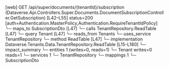 [web] GET /api/super/documents/{tenantId}/subscription  (Dataverse.Api.Controllers.Super.Documents.DocumentSubscriptionController.GetSubscription)  [L42–L55] status=200 [auth=Authentication.MasterPolicy,Authentication.RequireTenantIdPolicy]
  └─ maps_to SubscriptionDto [L47]
  └─ calls TenantRepository.ReadTable [L47]
  └─ query Tenant [L47]
    └─ reads_from Tenants
  └─ uses_service TenantRepository
    └─ method ReadTable [L47]
      └─ implementation Dataverse.Tenants.Data.TenantRepository.ReadTable [L15-L180]
  └─ impact_summary
    └─ entities 1 (writes=0, reads=1)
      └─ Tenant writes=0 reads=1
    └─ services 1
      └─ TenantRepository
    └─ mappings 1
      └─ SubscriptionDto

